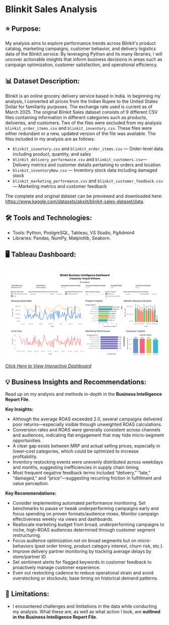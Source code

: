 
# Blinkit Sales Analysis

## ⭐ Purpose:
My analysis aims to explore performance trends across Blinkit's product catalog, marketing campaigns, customer behavior, and delivery logistics data of the Blinkit service. By leveraging Python and its many libraries, I will uncover actionable insights that inform business decisions in areas such as campaign optimization, customer satisfaction, and operational efficiency.

## 📊 Dataset Description:
Blinkit is an online grocery delivery service based in India. In beginning my analysis, I converted all prices from the Indian Rupee to the United States Dollar for familiarity purposes. The exchange rate used is current as of March 2025. The original Blinkit Sales dataset consists of 9 different CSV files containing information in different categories such as products, deliveries, and customers. Two of the files were excluded from my analysis `blinkit_order_items.csv` and `blinkit_inventory.csv`. These files were either redundant or a new, updated version of the file was available. The files included in my analysis are as follows:
- `blinkit_inventory.csv` and `blinkit_order_items.csv` — Order-level data including product, quantity, and sales
- `blinkit_delivery_performance.csv` and `blinkit_customers.csv`— Delivery metrics and customer details pertaining to orders and location
- `blinkit_inventoryNew.csv` — Inventory stock data including damaged stock
- `blinkit_marketing_performance.csv` and `blinkit_customer_feedback.csv` — Marketing metrics and customer feedback

The complete and original dataset can be previewed and downloaded here: https://www.kaggle.com/datasets/akxiit/blinkit-sales-dataset/data.

## 🛠 Tools and Technologies:
- Tools: Python, PostgreSQL, Tableau, VS Studio, PgAdmin4
- Libraries: Pandas, NumPy, Matplotlib, Seaborn.

## 🖥️ Tableau Dashboard:
![Tableau Dashboard Snapshot](images/bi_dashboard.png)
*[Click Here to View Interactive Dashboard](https://public.tableau.com/views/BlinkitSalesAnalysisBIDashboard/BIDashboard?:language=en-US&:sid=&:redirect=auth&:display_count=n&:origin=viz_share_link)*

## 💡 Business Insights and Recommendations:
Read up on my analysis and methods in-depth in the **Business Intelligence Report File**.

**Key Insights:**
- Although the average ROAS exceeded 2.0, several campaigns delivered poor returns—especially visible through unweighted ROAS calculations.
- Conversion rates and ROAS were generally consistent across channels and audiences, indicating flat engagement that may hide micro-segment opportunities.
- A clear gap exists between MRP and actual selling prices, especially in lower-cost categories, which could be optimized to increase profitability.
- Inventory restocking events were unevenly distributed across weekdays and months, suggesting inefficiencies in supply chain timing.
- Most frequent negative feedback terms included “delivery,” “late,” “damaged,” and “price”—suggesting recurring friction in fulfillment and value perception.

**Key Recommendations:**
- Consider implementing automated performance monitoring. Set benchmarks to pause or tweak underperforming campaigns early and focus spending on proven formats/audience mixes. Monitor campaign effectiveness weekly via views and dashboards.
- Reallocate marketing budget from broad, underperforming campaigns to niche, high-ROAS audiences determined through customer segment restructuring. 
- Focus audience optimization not on broad segments but on micro-behaviors (past order timing, product category interest, churn risk, etc.).
- Improve delivery partner monitoring by tracking average delays by store/partner ID.
- Set sentiment alerts for flagged keywords in customer feedback to proactively manage customer experience.
- Even out restocking cadence to reduce operational strain and avoid overstocking or stockouts; base timing on historical demand patterns.

## 🚩 Limitations:
- I encountered challenges and limitations in the data while conducting my analysis. What these are, as well as what action I took, are **outlined in the Business Intelligence Report File**.

